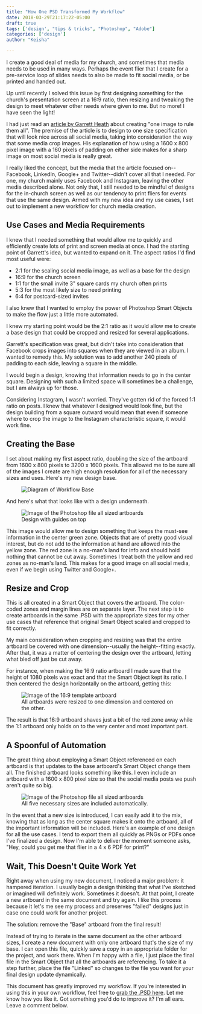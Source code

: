 ```yaml
---
title: "How One PSD Transformed My Workflow"
date: 2018-03-29T21:17:22-05:00
draft: true
tags: ['design', "tips & tricks", "Photoshop", "Adobe"]
categories: ['design']
author: "Keisha"

---
```


I create a good deal of media for my church, and sometimes that media needs to be used in many ways. Perhaps the event flier that I create for a pre-service loop of slides needs to also be made to fit social media, or be printed and handed out. 

Up until recently I solved this issue by first designing something for the church's presentation screen at a 16:9 ratio, then resizing and tweaking the design to meet whatever other needs where given to me. But no more! I have seen the light!

I had just read an  <a href="https://blog.rackspace.com/image-size-specs-across-social-media" target="_blank">article by Garrett Heath</a> about creating "one image to rule them all". The premise of the article is to design to one size specification that will look nice across all social media,  taking into consideration the way that some media crop images. His explanation of how using a 1600 x 800 pixel image with a 160 pixels of padding on either side makes for a sharp image on most social media is really great.

I really liked the concept, but the media that the article focused on--Facebook, LinkedIn, Google+ and Twitter--didn't cover all that I needed. For one, my church mainly uses Facebook and Instagram, leaving the other media described alone. Not only that, I still needed to be mindful of designs for the in-church screen as well as our tendency to print fliers for events that use the same design. Armed with my new idea and my use cases, I set out to implement a new workflow for church media creation.

## Use Cases and Media Requirements

I knew that I needed something that would allow me to quickly and efficiently create lots of print and screen media at once. I had the starting point of Garrett's idea, but wanted to expand on it. The aspect ratios I'd find most useful were:

- 2:1 for the scaling social media image, as well as a base for the design
- 16:9 for the church screen
- 1:1 for the small invite 3" square cards my church often prints
- 5:3 for the most likely size to need printing
- 6:4 for postcard-sized invites

I also knew that I wanted to employ the power of Photoshop Smart Objects to make the flow just a little more automated.

I knew my starting point would be the 2:1 ratio as it would allow me to create a base design that could be cropped and resized for several applications. 

Garrett's specification was great, but didn't take into consideration that Facebook crops images into squares when they are viewed in an album. I wanted to remedy this. My solution was to add another 240 pixels of padding to each side, leaving a square in the middle.  

I would begin a design, knowing that information needs to go in the center square. Designing with such a limited space will sometimes be a challenge, but I am always up for those. 

Considering Instagram, I wasn't worried. They've gotten rid of the forced 1:1 ratio on posts. I knew that whatever I designed would look fine, but the design building from a square outward would mean that even if someone where to crop the image to the Instagram characteristic square, it would work fine.

## Creating the Base

I set about making my first aspect ratio, doubling the size of the artboard from 1600 x 800 pixels to 3200 x 1600 pixels. This allowed me to be sure all of the images I create are high enough resolution for all of the necessary sizes and uses. Here's my new design base.
<figure>
	<img src="/../images/one-psd-changed-workflow/base_template.png" alt="Diagram of Workflow Base">
</figure>

And here's what that looks like with a design underneath.

<figure>
	<img src="/../images/one-psd-changed-workflow/base_with_guide.png" alt="Image of the Photoshop file all sized artboards">
	<figcaption>Design with guides on top</figcaption>
</figure> 

This image would allow me to design something that keeps the must-see information in the center green zone. Objects that are of pretty good visual interest, but do not add to the information at hand are allowed into the yellow zone. The red zone is a no-man's land for info and should hold nothing that cannot be cut away. Sometimes I treat both the yellow and red zones as no-man's land. This makes for a good image on all social media, even if we begin using Twitter and Google+.


## Resize and Crop

This is all created in a Smart Object that covers the artboard. The color-coded zones and margin lines are on separate layer. The next step is to create artboards in the same .PSD with the appropriate sizes for my other use cases that reference that original Smart Object scaled and cropped to fit correctly. 

My main consideration when cropping and resizing was that the entire artboard be covered with one dimension--usually the height--fitting exactly. After that, it was a matter of centering the design over the artboard, letting what bled off just be cut away. 

For instance, when making the 16:9 ratio artboard I made sure that the height of 1080 pixels was exact and that the Smart Object kept its ratio. I then centered the design horizontally on the artboard, getting this:

<figure>
	<img src="/../images/one-psd-changed-workflow/16_9template.png" alt="Image of the 16:9 template artboard">
	<figcaption>All artboards were resized to one dimension and centered on the other.</figcaption>
</figure>

The result is that 16:9 artboard shaves just a bit of the red zone away while the 1:1 artboard only holds on to the very center and most important part. 

## A Spoonful of Automation

The great thing about employing a Smart Object referenced on each artboard is that updates to the base artboard's Smart Object change them all. The finished artboard looks something like this. I even include an artboard with a 1600 x 800 pixel size so that the social media posts we push aren't quite so big.



<figure>
	<img src="/../images/one-psd-changed-workflow/sized-artboards.jpg" alt="Image of the Photoshop file all sized artboards">
	<figcaption>All five necessary sizes are included automatically.</figcaption>
</figure> 


In the event that a new size is introduced, I can easily add it to the mix, knowing that as long as the center square makes it onto the artboard, all of the important information will be included. Here's an example of one design for all the use cases. I tend to export them all quickly as PNGs or PDFs once I've finalized a design. Now I'm able to deliver the moment someone asks, "Hey, could you get me that flier in a 4 x 6 PDF for print?" 

## Wait, This Doesn't Quite Work Yet

Right away when using my new document, I noticed a major problem: it hampered iteration. I usually begin a design thinking that what I've sketched or imagined will definitely work. Sometimes it doesn't. At that point, I create a new artboard in the same document and try again. I like this process because it let's me see my process and preserves "failed" designs just in case one could work for another project.

The solution: remove the "Base" artboard from the final result! 

Instead of trying to iterate in the same document as the other artboard sizes, I create a new document with only one artboard that's the size of my base. I can open this file, quickly save a copy in an appropriate folder for the project, and work there. When I'm happy with a file, I just place the final file in the Smart Object that all the artboards are referencing. To take it a step further, place the file "Linked" so changes to the file you want for your final design update dynamically.

This document has greatly improved my workflow. If you're interested in using this in your own workflow, feel free to  <a href="#">grab the .PSD here</a>. Let me know how you like it. Got something you'd do to improve it? I'm all ears. Leave a comment below.